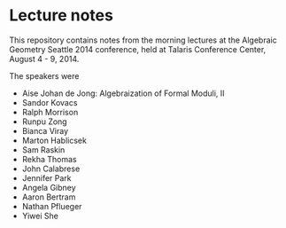 Lecture notes
========

This repository contains notes from the morning lectures at the Algebraic Geometry Seattle 2014 conference, held at Talaris Conference Center, August 4 - 9, 2014.

The speakers were

- Aise Johan de Jong: Algebraization of Formal Moduli, II
- Sandor Kovacs
- Ralph Morrison
- Runpu Zong
- Bianca Viray
- Marton Hablicsek
- Sam Raskin
- Rekha Thomas
- John Calabrese
- Jennifer Park
- Angela Gibney
- Aaron Bertram
- Nathan Pflueger
- Yiwei She
